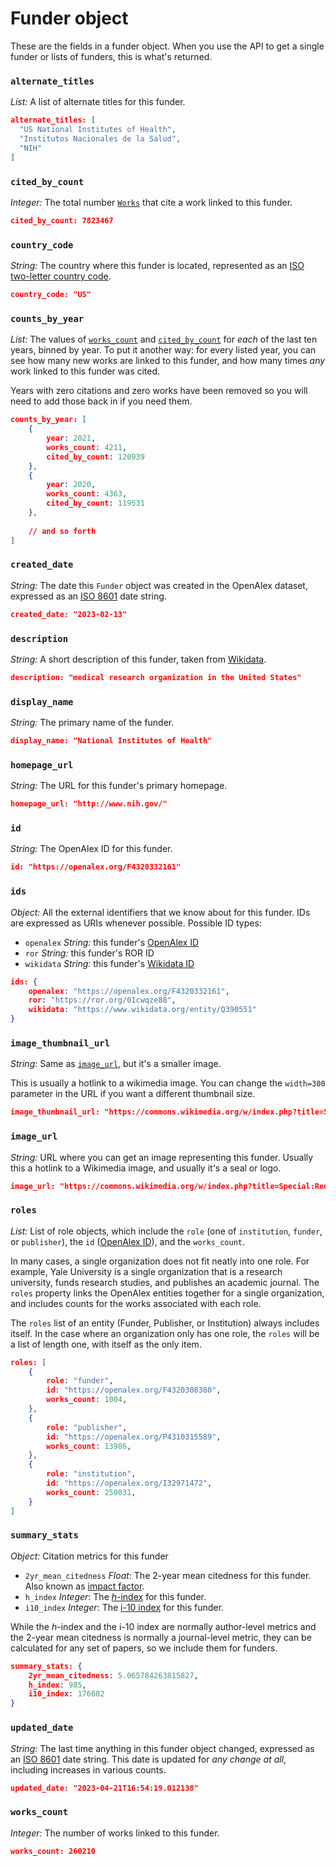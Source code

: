 # Funder object

These are the fields in a funder object. When you use the API to get a single funder or lists of funders, this is what's returned.

### `alternate_titles`

_List:_ A list of alternate titles for this funder.

```json
alternate_titles: [
  "US National Institutes of Health",
  "Institutos Nacionales de la Salud",
  "NIH"
]
```

### `cited_by_count`

_Integer:_ The total number [`Works`](../works/work-object/) that cite a work linked to this funder.


```json
cited_by_count: 7823467
```

### `country_code`

_String:_ The country where this funder is located, represented as an [ISO two-letter country code](https://en.wikipedia.org/wiki/ISO\_3166-1\_alpha-2).

```json
country_code: "US"
```

### `counts_by_year`

_List:_ The values of [`works_count`](#works_count) and [`cited_by_count`](#cited_by_count) for _each_ of the last ten years, binned by year. To put it another way: for every listed year, you can see how many new works are linked to this funder, and how many times _any_ work linked to this funder was cited.

Years with zero citations and zero works have been removed so you will need to add those back in if you need them.

```json
counts_by_year: [
    {
        year: 2021,
        works_count: 4211,
        cited_by_count: 120939
    },
    {
        year: 2020,
        works_count: 4363,
        cited_by_count: 119531
    },
    
    // and so forth
]
```

### `created_date`

_String:_ The date this `Funder` object was created in the OpenAlex dataset, expressed as an [ISO 8601](https://en.wikipedia.org/wiki/ISO\_8601) date string.

```json
created_date: "2023-02-13"
```

### `description`

_String:_ A short description of this funder, taken from [Wikidata](#ids).

```json
description: "medical research organization in the United States"
```

### `display_name`

_String:_ The primary name of the funder.

```json
display_name: "National Institutes of Health"
```

### `homepage_url`

_String:_ The URL for this funder's primary homepage.

```json
homepage_url: "http://www.nih.gov/"
```

### `id`

_String:_ The OpenAlex ID for this funder.

```json
id: "https://openalex.org/F4320332161"
```

### `ids`

_Object:_ All the external identifiers that we know about for this funder. IDs are expressed as URIs whenever possible. Possible ID types:

* `openalex` _String:_ this funder's [OpenAlex ID](../../how-to-use-the-api/get-single-entities/#the-openalex-id)
* `ror` _String:_ this funder's ROR ID
* `wikidata` _String:_ this funder's [Wikidata ID](https://www.wikidata.org/wiki/Wikidata:Identifiers)

```json
ids: {
    openalex: "https://openalex.org/F4320332161",
    ror: "https://ror.org/01cwqze88",
    wikidata: "https://www.wikidata.org/entity/Q390551"
}
```

### `image_thumbnail_url`

_String:_ Same as [`image_url`](publisher-object.md#image\_url-1), but it's a smaller image.

This is usually a hotlink to a wikimedia image. You can change the `width=300` parameter in the URL if you want a different thumbnail size.

```json
image_thumbnail_url: "https://commons.wikimedia.org/w/index.php?title=Special:Redirect/file/NIH 2013 logo vertical.svg&width=300"
```

### `image_url`

_String:_ URL where you can get an image representing this funder. Usually this a hotlink to a Wikimedia image, and usually it's a seal or logo.

```json
image_url: "https://commons.wikimedia.org/w/index.php?title=Special:Redirect/file/NIH 2013 logo vertical.svg"
```

### `roles`

_List:_ List of role objects, which include the `role` (one of `institution`, `funder`, or `publisher`), the `id` ([OpenAlex ID](../../how-to-use-the-api/get-single-entities/#the-openalex-id)), and the `works_count`.

In many cases, a single organization does not fit neatly into one role. For example, Yale University is a single organization that is a research university, funds research studies, and publishes an academic journal. The `roles` property links the OpenAlex entities together for a single organization, and includes counts for the works associated with each role.

The `roles` list of an entity (Funder, Publisher, or Institution) always includes itself. In the case where an organization only has one role, the `roles` will be a list of length one, with itself as the only item.

```json
roles: [
    {
        role: "funder",
        id: "https://openalex.org/F4320308380",
        works_count: 1004,
    },
    {
        role: "publisher",
        id: "https://openalex.org/P4310315589",
        works_count: 13986,
    },
    {
        role: "institution",
        id: "https://openalex.org/I32971472",
        works_count: 250031,
    }
]
```

### `summary_stats`

_Object:_ Citation metrics for this funder

* `2yr_mean_citedness` _Float_: The 2-year mean citedness for this funder. Also known as [impact factor](https://en.wikipedia.org/wiki/Impact_factor).
* `h_index` _Integer_: The [_h_-index](https://en.wikipedia.org/wiki/H-index) for this funder.
* `i10_index` _Integer_: The [i-10 index](https://en.wikipedia.org/wiki/Author-level_metrics#i-10-index) for this funder.

While the _h_-index and the i-10 index are normally author-level metrics and the 2-year mean citedness is normally a journal-level metric, they can be calculated for any set of papers, so we include them for funders.

```json
summary_stats: {
    2yr_mean_citedness: 5.065784263815827,
    h_index: 985,
    i10_index: 176682
}
```

### `updated_date`

_String:_ The last time anything in this funder object changed, expressed as an [ISO 8601](https://en.wikipedia.org/wiki/ISO\_8601) date string. This date is updated for _any change at all_, including increases in various counts.

```json
updated_date: "2023-04-21T16:54:19.012138"
```

### `works_count`

_Integer:_ The number of works linked to this funder.

```json
works_count: 260210
```